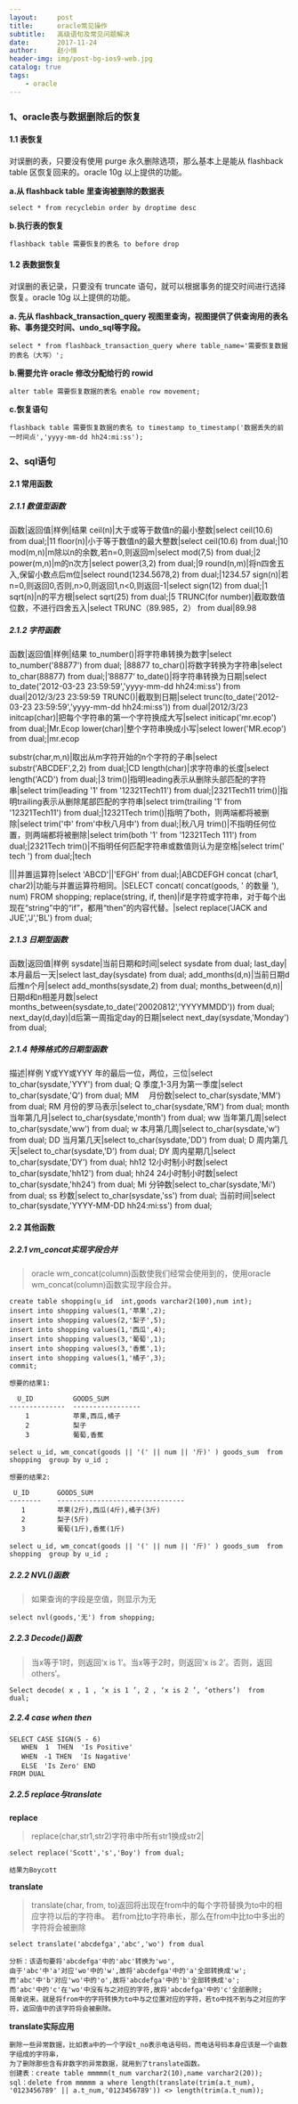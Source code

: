 ```yaml
---
layout:     post
title:      oracle常见操作
subtitle:   高级语句及常见问题解决
date:       2017-11-24
author:     赵小恒
header-img: img/post-bg-ios9-web.jpg
catalog: true
tags:
    - oracle
---
```


### 1、oracle表与数据删除后的恢复

#### 1.1 表恢复

对误删的表，只要没有使用 purge 永久删除选项，那么基本上是能从 flashback table 区恢复回来的。oracle 10g 以上提供的功能。

**a.从 flashback table 里查询被删除的数据表**

```
select * from recyclebin order by droptime desc
```

**b.执行表的恢复**

```
flashback table 需要恢复的表名 to before drop
```

#### 1.2 表数据恢复

对误删的表记录，只要没有 truncate 语句，就可以根据事务的提交时间进行选择恢复。oracle 10g 以上提供的功能。

 **a. 先从 flashback_transaction_query 视图里查询，视图提供了供查询用的表名称、事务提交时间、undo_sql等字段。**
 
 ```
 select * from flashback_transaction_query where table_name='需要恢复数据的表名（大写）';
 ```
 
 **b.需要允许 oracle 修改分配给行的 rowid**
 
 ```
 alter table 需要恢复数据的表名 enable row movement;
 ```
 
 **c.恢复语句**
 
 ```
 flashback table 需要恢复数据的表名 to timestamp to_timestamp('数据丢失的前一时间点','yyyy-mm-dd hh24:mi:ss');
 ```

### 2、sql语句

#### 2.1 常用函数
##### 2.1.1 数值型函数

函数|返回值|样例|结果
ceil(n)|大于或等于数值n的最小整数|select ceil(10.6) from dual;|11
floor(n)|小于等于数值n的最大整数|select ceil(10.6) from dual;|10
mod(m,n)|m除以n的余数,若n=0,则返回m|select mod(7,5) from dual;|2
power(m,n)|m的n次方|select power(3,2) from dual;|9
round(n,m)|将n四舍五入,保留小数点后m位|select round(1234.5678,2) from dual;|1234.57
sign(n)|若n=0,则返回0,否则,n>0,则返回1,n<0,则返回-1|select sign(12) from dual;|1
sqrt(n)|n的平方根|select sqrt(25) from dual;|5
TRUNC(for number)|截取数值位数，不进行四舍五入|select TRUNC（89.985，2） from dual|89.98

##### 2.1.2 字符函数

函数|返回值|样例|结果
to_number()|将字符串转换为数字|select to_number('88877') from dual; |88877
to_char()|将数字转换为字符串|select to_char(88877) from dual;|’88877‘ 
to_date()|将字符串转换为日期|select to_date('2012-03-23 23:59:59','yyyy-mm-dd hh24:mi:ss') from dual|2012/3/23 23:59:59
TRUNC()|截取到日期|select trunc(to_date('2012-03-23 23:59:59','yyyy-mm-dd hh24:mi:ss')) from dual|2012/3/23
initcap(char)|把每个字符串的第一个字符换成大写|select initicap('mr.ecop') from dual;|Mr.Ecop
lower(char)|整个字符串换成小写|select lower('MR.ecop') from dual;|mr.ecop

substr(char,m,n)|取出从m字符开始的n个字符的子串|select substr('ABCDEF',2,2) from dual;|CD
length(char)|求字符串的长度|select length('ACD') from dual;|3
trim()|指明leading表示从删除头部匹配的字符串|select trim(leading '1' from '12321Tech11') from dual;|2321Tech11
trim()|指明trailing表示从删除尾部匹配的字符串|select trim(trailing '1' from '12321Tech11') from dual;|12321Tech
trim()|指明了both，则两端都将被删除|select trim('中' from'中秋八月中') from dual;|秋八月
trim()|不指明任何位置，则两端都将被删除|select trim(both '1' from '12321Tech 111') from dual;|2321Tech 
trim()|不指明任何匹配字符串或数值则认为是空格|select trim('   tech   ') from dual;|tech



&#124;&#124;|并置运算符|select 'ABCD'&#124;&#124;'EFGH' from dual;|ABCDEFGH
concat (char1, char2)|功能与并置运算符相同。|SELECT concat( concat(goods, ' 的数量 '), num) FROM shopping;
replace(string, if, then)|if是字符或字符串，对于每个出现在“string”中的“if”，都用“then”的内容代替。|select replace('JACK and JUE','J','BL') from dual;

##### 2.1.3 日期型函数

函数|返回值|样例
sysdate|当前日期和时间|select sysdate from dual;
last_day|本月最后一天|select last_day(sysdate) from dual;
add_months(d,n)|当前日期d后推n个月|select add_months(sysdate,2) from dual;
months_between(d,n)|日期d和n相差月数|select months_between(sysdate,to_date('20020812','YYYYMMDD')) from dual;
next_day(d,day)|d后第一周指定day的日期|select next_day(sysdate,'Monday') from dual;

##### 2.1.4 特殊格式的日期型函数

描述|样例
Y或YY或YYY 年的最后一位，两位，三位|select to_char(sysdate,'YYY') from dual;
Q 季度,1-3月为第一季度|select to_char(sysdate,'Q') from dual;
MM 　月份数|select to_char(sysdate,'MM') from dual;
RM 月份的罗马表示|select to_char(sysdate,'RM') from dual;
month 当年第几月|select to_char(sysdate,'month') from dual;
ww 当年第几周|select to_char(sysdate,'ww') from dual;
w 本月第几周|select to_char(sysdate,'w') from dual;
DD 当月第几天|select to_char(sysdate,'DD') from dual;
D 周内第几天|select to_char(sysdate,'D') from dual;
DY 周内星期几|select to_char(sysdate,'DY') from dual;
hh12 12小时制小时数|select to_char(sysdate,'hh12') from dual;
hh24 24小时制小时数|select to_char(sysdate,'hh24') from dual;
Mi 分钟数|select to_char(sysdate,'Mi') from dual;
ss 秒数|select to_char(sysdate,'ss') from dual;
当前时间|select to_char(sysdate,'YYYY-MM-DD hh24:mi:ss') from dual;



#### 2.2 其他函数
##### 2.2.1 vm_concat实现字段合并

>oracle wm_concat(column)函数使我们经常会使用到的，使用oracle wm_concat(column)函数实现字段合并。

```
create table shopping(u_id  int,goods varchar2(100),num int);
insert into shopping values(1,'苹果',2);
insert into shopping values(2,'梨子',5);
insert into shopping values(1,'西瓜',4);
insert into shopping values(3,'葡萄',1);
insert into shopping values(3,'香蕉',1);
insert into shopping values(1,'橘子',3);
commit;
```

`想要的结果1:`

```
  U_ID   		GOODS_SUM
--------------  -----------------
	1    		苹果,西瓜,橘子
	2    		梨子
	3    		葡萄,香蕉
```
```
select u_id, wm_concat(goods || '(' || num || '斤)' ) goods_sum  from shopping  group by u_id ;
```

`想要的结果2:`

```
 U_ID       GOODS_SUM                                                                       
--------    --------------------------------
   1        苹果(2斤),西瓜(4斤),橘子(3斤)                                                   
   2        梨子(5斤)                                                                       
   3        葡萄(1斤),香蕉(1斤)  
```
```
select u_id, wm_concat(goods || '(' || num || '斤)' ) goods_sum  from shopping  group by u_id ;
```

##### 2.2.2 NVL()函数

>如果查询的字段是空值，则显示为无

```
select nvl(goods,'无') from shopping;
```

##### 2.2.3 Decode()函数

>当x等于1时，则返回‘x is 1’。当x等于2时，则返回‘x is 2’。否则，返回others’。 

```
Select decode( x , 1 , ‘x is 1 ’, 2 , ‘x is 2 ’, ‘others’)  from  dual;
```

##### 2.2.4 case when then 

```
SELECT CASE SIGN(5 - 6) 
   WHEN  1  THEN  'Is Positive'
   WHEN　-1 THEN  'Is Nagative'
   ELSE　'Is Zero' END
FROM DUAL 
```

##### 2.2.5 replace与translate

**replace**

>replace(char,str1,str2)字符串中所有str1换成str2|

```
select replace('Scott','s','Boy') from dual;
```
`结果为Boycott`

**translate**

>translate(char, from, to)返回将出现在from中的每个字符替换为to中的相应字符以后的字符串。
 若from比to字符串长，那么在from中比to中多出的字符将会被删除
 
```
select translate('abcdefga','abc','wo') from dual
```

```
分析：该语句要将'abcdefga'中的'abc'转换为'wo',
由于'abc'中'a'对应'wo'中的'w',故将'abcdefga'中的'a'全部转换成'w';
而'abc'中'b'对应'wo'中的'o',故将'abcdefga'中的'b'全部转换成'o';
而'abc'中的'c'在'wo'中没有与之对应的字符,故将'abcdefga'中的'c'全部删除;
简单说来，就是将from中的字符转换为to中与之位置对应的字符，若to中找不到与之对应的字符，返回值中的该字符将会被删除。
```

**translate实际应用**

```
删除一些异常数据，比如表a中的一个字段t_no表示电话号码，而电话号码本身应该是一个由数字组成的字符串，
为了删除那些含有非数字的异常数据，就用到了translate函数。
创建表：create table mmmmm(t_num varchar2(10),name varchar2(20));
sql：delete from mmmmm a where length(translate(trim(a.t_num), '0123456789' || a.t_num,'0123456789')) <> length(trim(a.t_num));
```
